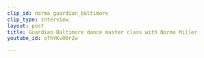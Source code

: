 ```yaml
---
clip_id: norma_guardian_baltimore
clip_type: interview
layout: post
title: Guardian Baltimore dance master class with Norma Miller
youtube_id: eThYKvO0r2w

---
```


